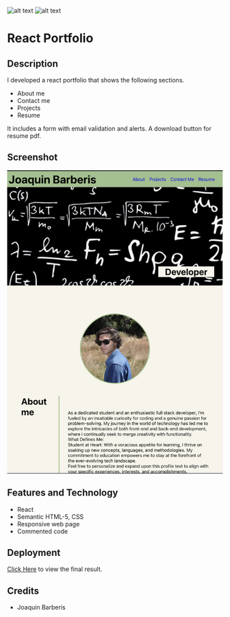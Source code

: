 
![alt text](https://img.shields.io/badge/License-GPLv2-brightgreen)
![alt text](https://img.shields.io/badge/Ver.-1.0.0-blue)
# React Portfolio

## Description
I developed a react portfolio that shows the following sections.
- About me
- Contact me
- Projects
- Resume

It includes a form with email validation and alerts. A download button for resume pdf.

## Screenshot

![alt screenshot](https://github.com/jbarberisv/react-portfolio-jbv/blob/main/portfolio-jbv/public/assest/images/screenme.png?raw=true)


## Features and Technology

- React
- Semantic HTML-5, CSS
- Responsive web page
- Commented code

## Deployment
[Click Here]() to view the final result.


## Credits

* Joaquin Barberis